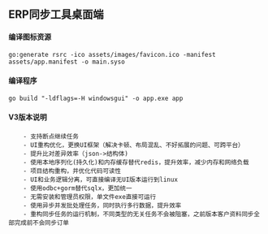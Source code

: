 ## ERP同步工具桌面端

#### 编译图标资源

```shell
go:generate rsrc -ico assets/images/favicon.ico -manifest assets/app.manifest -o main.syso
```

#### 编译程序

```shell
go build "-ldflags=-H windowsgui" -o app.exe app
```

#### V3版本说明

```text
    - 支持断点继续任务
    - UI重构优化，更换UI框架（解决卡顿、布局混乱、不好拓展的问题、可跨平台）
    - 提升比对差异效率（json->结构体)
    - 使用本地序列化(持久化)和内存缓存替代redis，提升效率，减少内存和网络负载
    - 项目结构重构，并优化代码可读性
    - UI和业务逻辑分离，可直接编译无UI版本运行到linux
    - 使用odbc+gorm替代sqlx，更加统一
    - 无需安装和管理员权限，单文件exe直接可运行
    - 使用异步并发批处理任务，同时执行多行数据，提升效率
    - 重构同步任务的运行机制，不同类型的无关任务不会被阻塞，之前版本客户资料同步全部完成前不会同步订单
```